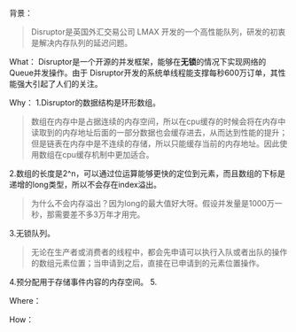 
背景：
>Disruptor是英国外汇交易公司 LMAX 开发的一个高性能队列，研发的初衷是解决内存队列的延迟问题。

What：
Disruptor是一个开源的并发框架，能够在**无锁**的情况下实现网络的Queue并发操作。由于 Disruptor开发的系统单线程能支撑每秒600万订单，其性能强大引起了人们的关注。

Why：
1.Disruptor的数据结构是环形数组。
>数组在内存中是占据连续的内存空间，所以在cpu缓存的时候会将在内存中读取到的内存地址后面的一部分数据也会缓存进去，从而达到性能的提升；但是链表在内存中是不连续的存储，所以只能缓存当前的内存地址。因此使用数组在cpu缓存机制中更加适合。

2.数组的长度是2^n，可以通过位运算能够更快的定位到元素，而且数组的下标是递增的long类型，所以不会存在index溢出。
>为什么不会内存溢出？因为long的最大值好大呀。假设并发量是1000万一秒，那需要差不多3万年才用完。

3.无锁队列。
>无论在生产者或消费者的线程中，都会先申请可以执行入队或者出队的操作的数组元素位置；当申请到之后，直接在已申请到的元素位置操作。

4.预分配用于存储事件内容的内存空间。
5.

Where：


How：









